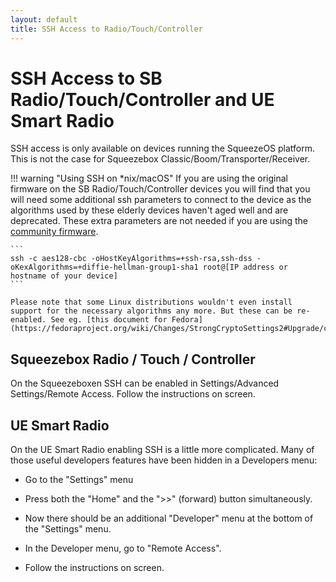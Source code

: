 ```yaml
---
layout: default
title: SSH Access to Radio/Touch/Controller
---
```


# SSH Access to SB Radio/Touch/Controller and UE Smart Radio

SSH access is only available on devices running the SqueezeOS platform. This is not the case for Squeezebox Classic/Boom/Transporter/Receiver.

!!! warning "Using SSH on *nix/macOS"
    If you are using the original firmware on the SB Radio/Touch/Controller devices you will find that you will need some additional ssh parameters to connect to the device as the algorithms used by these elderly devices haven't aged well and are deprecated. These extra parameters are not needed if you are using the [community firmware](https://forums.slimdevices.com/forum/user-forums/3rd-party-software/110192-announce-community-firmware-for-squeezebox-radio-touch-controller-and-lms-8).

    ```
    ssh -c aes128-cbc -oHostKeyAlgorithms=+ssh-rsa,ssh-dss -oKexAlgorithms=+diffie-hellman-group1-sha1 root@[IP address or hostname of your device]
    ```

    Please note that some Linux distributions wouldn't even install support for the necessary algorithms any more. But these can be re-enabled. See eg. [this document for Fedora](https://fedoraproject.org/wiki/Changes/StrongCryptoSettings2#Upgrade/compatibility_impact).

## Squeezebox Radio / Touch / Controller

On the Squeezeboxen SSH can be enabled in Settings/Advanced Settings/Remote Access. Follow the instructions on screen.

## UE Smart Radio

On the UE Smart Radio enabling SSH is a little more complicated. Many of those useful developers features have been hidden in a Developers menu:

* Go to the "Settings" menu

* Press both the "Home" and the ">>" (forward) button simultaneously.

* Now there should be an additional "Developer" menu at the bottom of the "Settings" menu.

* In the Developer menu, go to "Remote Access".

* Follow the instructions on screen.

